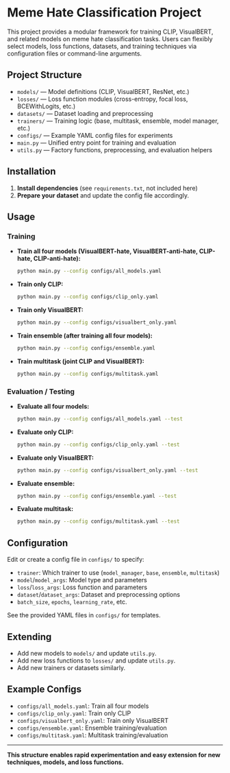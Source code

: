 # Meme Hate Classification Project

This project provides a modular framework for training CLIP, VisualBERT, and related models on meme hate classification tasks. Users can flexibly select models, loss functions, datasets, and training techniques via configuration files or command-line arguments.

## Project Structure

- `models/` — Model definitions (CLIP, VisualBERT, ResNet, etc.)
- `losses/` — Loss function modules (cross-entropy, focal loss, BCEWithLogits, etc.)
- `datasets/` — Dataset loading and preprocessing
- `trainers/` — Training logic (base, multitask, ensemble, model manager, etc.)
- `configs/` — Example YAML config files for experiments
- `main.py` — Unified entry point for training and evaluation
- `utils.py` — Factory functions, preprocessing, and evaluation helpers

## Installation

1. **Install dependencies** (see `requirements.txt`, not included here)
2. **Prepare your dataset** and update the config file accordingly.

## Usage

### Training

- **Train all four models (VisualBERT-hate, VisualBERT-anti-hate, CLIP-hate, CLIP-anti-hate):**
  ```bash
  python main.py --config configs/all_models.yaml
  ```
- **Train only CLIP:**
  ```bash
  python main.py --config configs/clip_only.yaml
  ```
- **Train only VisualBERT:**
  ```bash
  python main.py --config configs/visualbert_only.yaml
  ```
- **Train ensemble (after training all four models):**
  ```bash
  python main.py --config configs/ensemble.yaml
  ```
- **Train multitask (joint CLIP and VisualBERT):**
  ```bash
  python main.py --config configs/multitask.yaml
  ```

### Evaluation / Testing

- **Evaluate all four models:**
  ```bash
  python main.py --config configs/all_models.yaml --test
  ```
- **Evaluate only CLIP:**
  ```bash
  python main.py --config configs/clip_only.yaml --test
  ```
- **Evaluate only VisualBERT:**
  ```bash
  python main.py --config configs/visualbert_only.yaml --test
  ```
- **Evaluate ensemble:**
  ```bash
  python main.py --config configs/ensemble.yaml --test
  ```
- **Evaluate multitask:**
  ```bash
  python main.py --config configs/multitask.yaml --test
  ```

## Configuration

Edit or create a config file in `configs/` to specify:
- `trainer`: Which trainer to use (`model_manager`, `base`, `ensemble`, `multitask`)
- `model`/`model_args`: Model type and parameters
- `loss`/`loss_args`: Loss function and parameters
- `dataset`/`dataset_args`: Dataset and preprocessing options
- `batch_size`, `epochs`, `learning_rate`, etc.

See the provided YAML files in `configs/` for templates.

## Extending
- Add new models to `models/` and update `utils.py`.
- Add new loss functions to `losses/` and update `utils.py`.
- Add new trainers or datasets similarly.

## Example Configs
- `configs/all_models.yaml`: Train all four models
- `configs/clip_only.yaml`: Train only CLIP
- `configs/visualbert_only.yaml`: Train only VisualBERT
- `configs/ensemble.yaml`: Ensemble training/evaluation
- `configs/multitask.yaml`: Multitask training/evaluation

---

**This structure enables rapid experimentation and easy extension for new techniques, models, and loss functions.** 
